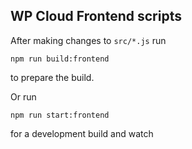 ## WP Cloud Frontend scripts

After making changes to `src/*.js` run

`npm run build:frontend`

to prepare the build.

Or run

`npm run start:frontend`

for a development build and watch